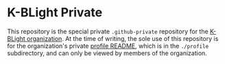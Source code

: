 # K-BLight Private

This repository is the special private `.github-private` repository for the [K-BLight organization][0]. At the time of writing, the sole use of this repository is for the organization's private [profile README][1], which is in the `./profile` subdirectory, and can only be viewed by members of the organization.

[0]: https://github.com/K-BLight
[1]: ./profile/README.md


